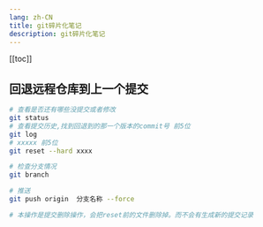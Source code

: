 ```yaml
---
lang: zh-CN
title: git碎片化笔记
description: git碎片化笔记
---
```


[[toc]]



## 回退远程仓库到上一个提交

```sh
# 查看是否还有哪些没提交或者修改
git status  
# 查看提交历史,找到回退到的那一个版本的commit号 前5位
git log  
# xxxxx 前5位
git reset --hard xxxx

# 检查分支情况
git branch

# 推送
git push origin  分支名称 --force

# 本操作是提交删除操作，会把reset前的文件删除掉。而不会有生成新的提交记录
```


